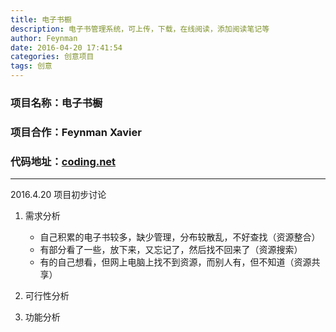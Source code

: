 ```yaml
---
title: 电子书橱
description: 电子书管理系统，可上传，下载，在线阅读，添加阅读笔记等
author: Feynman
date: 2016-04-20 17:41:54
categories: 创意项目
tags: 创意
---
```


### 项目名称：电子书橱
### 项目合作：Feynman Xavier
### 代码地址：[coding.net](https://coding.net/u/pmaxloo/p/eBookStore)

----

2016.4.20 项目初步讨论
1. 需求分析
    * 自己积累的电子书较多，缺少管理，分布较散乱，不好查找（资源整合）
    * 有部分看了一些，放下来，又忘记了，然后找不回来了（资源搜索）
    * 有的自己想看，但网上电脑上找不到资源，而别人有，但不知道（资源共享）
    
2. 可行性分析

3. 功能分析


